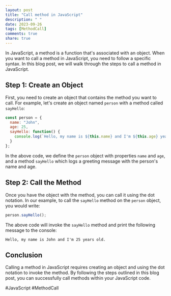 ```yaml
---
layout: post
title: "Call method in JavaScript"
description: " "
date: 2023-09-26
tags: [MethodCall]
comments: true
share: true
---
```


In JavaScript, a method is a function that's associated with an object. When you want to call a method in JavaScript, you need to follow a specific syntax. In this blog post, we will walk through the steps to call a method in JavaScript.

## Step 1: Create an Object

First, you need to create an object that contains the method you want to call. For example, let's create an object named `person` with a method called `sayHello`:

```javascript
const person = {
  name: "John",
  age: 25,
  sayHello: function() {
    console.log(`Hello, my name is ${this.name} and I'm ${this.age} years old.`);
  }
};
```

In the above code, we define the `person` object with properties `name` and `age`, and a method `sayHello` which logs a greeting message with the person's name and age.

## Step 2: Call the Method

Once you have the object with the method, you can call it using the dot notation. In our example, to call the `sayHello` method on the `person` object, you would write:

```javascript
person.sayHello();
```

The above code will invoke the `sayHello` method and print the following message to the console:

```
Hello, my name is John and I'm 25 years old.
```

## Conclusion

Calling a method in JavaScript requires creating an object and using the dot notation to invoke the method. By following the steps outlined in this blog post, you can successfully call methods within your JavaScript code.

#JavaScript #MethodCall